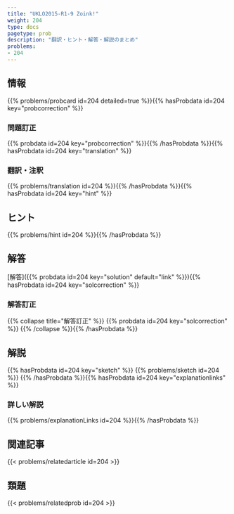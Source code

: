 ```yaml
---
title: "UKLO2015-R1-9 Zoink!"
weight: 204
type: docs
pagetype: prob
description: "翻訳・ヒント・解答・解説のまとめ"
problems: 
- 204
---
```


## 情報

{{% problems/probcard id=204 detailed=true %}}{{% hasProbdata id=204 key="probcorrection" %}}

### 問題訂正

{{% probdata id=204 key="probcorrection" %}}{{% /hasProbdata %}}{{% hasProbdata id=204 key="translation" %}}

### 翻訳・注釈

{{% problems/translation id=204 %}}{{% /hasProbdata %}}{{% hasProbdata id=204 key="hint" %}}

## ヒント

{{% problems/hint id=204 %}}{{% /hasProbdata %}}

## 解答

[解答]({{% probdata id=204 key="solution" default="link" %}}){{% hasProbdata id=204 key="solcorrection" %}}

### 解答訂正

{{% collapse title="解答訂正" %}}
{{% probdata id=204 key="solcorrection" %}}
{{% /collapse %}}{{% /hasProbdata %}}

## 解説

{{% hasProbdata id=204 key="sketch" %}}
{{% problems/sketch id=204 %}}
{{% /hasProbdata %}}{{% hasProbdata id=204 key="explanationlinks" %}}

### 詳しい解説

{{% problems/explanationLinks id=204 %}}{{% /hasProbdata %}}

## 関連記事

{{< problems/relatedarticle id=204 >}}

## 類題

{{< problems/relatedprob id=204 >}}
